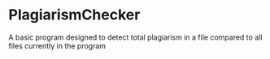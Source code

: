 # PlagiarismChecker
A basic program designed to detect total plagiarism in a file compared to all files currently in the program
